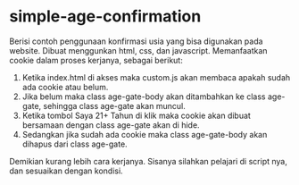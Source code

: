 # simple-age-confirmation
Berisi contoh penggunaan konfirmasi usia yang bisa digunakan pada website.
Dibuat menggunkan html, css, dan javascript.
Memanfaatkan cookie dalam proses kerjanya, sebagai berikut:
  1. Ketika index.html di akses maka custom.js akan membaca apakah sudah ada cookie atau belum.
  2. Jika belum maka class age-gate-body akan ditambahkan ke class age-gate, sehingga class age-gate akan muncul.
  3. Ketika tombol Saya 21+ Tahun di klik maka cookie akan dibuat bersamaan dengan class age-gate akan di hide.
  4. Sedangkan jika sudah ada cookie maka class age-gate-body akan dihapus dari class age-gate.
  
Demikian kurang lebih cara kerjanya.
Sisanya silahkan pelajari di script nya, dan sesuaikan dengan kondisi.
